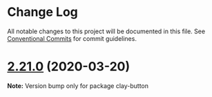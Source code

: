 # Change Log

All notable changes to this project will be documented in this file.
See [Conventional Commits](https://conventionalcommits.org) for commit guidelines.

# [2.21.0](https://github.com/liferay/clay/tree/master/packages/clay-button/compare/v2.20.2...v2.21.0) (2020-03-20)

**Note:** Version bump only for package clay-button

